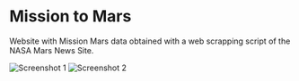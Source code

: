 # Mission to Mars
Website with Mission Mars data obtained with a web scrapping script of the NASA Mars News Site. 


![Screenshot 1](https://github.com/cantugabriela/Mission-to-Mars/blob/master/Mission-to-Mars-Capture.PNG?raw=true)
![Screenshot 2](https://github.com/cantugabriela/Mission-to-Mars/blob/master/Mission-to-Mars-Capture2.PNG?raw=true)
